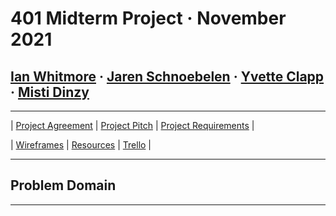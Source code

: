 # 401 Midterm Project &middot; November 2021

## **[Ian Whitmore](/team/Ian.md) &middot; [Jaren Schnoebelen](/team/Jaren.md) &middot; [Yvette Clapp](/team/Yvette.md) &middot; [Misti Dinzy](/team/Misti.md)**

---

| [Project Agreement](/pages/agreement.md) |
[Project Pitch](/pages/pitch.md) |
[Project Requirements](/pages/requirements.md) |

| [Wireframes](/wireframes/wireframes.md) |
[Resources](/pages/resources.md) |
[Trello](https://trello.com/) |

---

## Problem Domain

---
